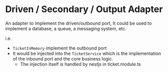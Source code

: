 # Driven / Secondary / Output Adapter

An adapter to implement the driven/outbound port, It could be used to implement a database, a queue, a messaging system, etc.

i.e.
- `TicketInMemory` implement the outbound port
- It would be injected into the `TicketService` which is the implementation of the inbound port and the core business logic.
  - The injection itself is handled by nestjs in ticket.module.ts


